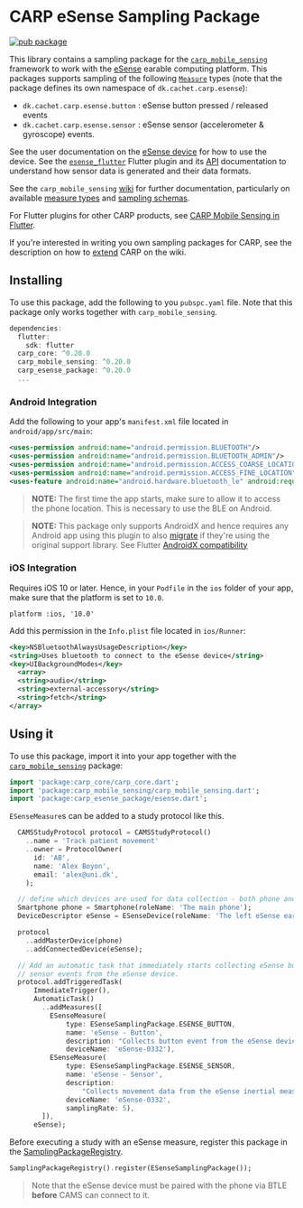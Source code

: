 # CARP eSense Sampling Package

[![pub package](https://img.shields.io/pub/v/carp_esense_package.svg)](https://pub.dartlang.org/packages/carp_esense_package)

This library contains a sampling package for
the [`carp_mobile_sensing`](https://pub.dartlang.org/packages/carp_mobile_sensing) framework
to work with the [eSense](https://www.esense.io) earable computing platform.
This packages supports sampling of the following [`Measure`](https://pub.dev/documentation/carp_core/latest/carp_core/Measure-class.html) types (note that the package defines its own namespace of `dk.cachet.carp.esense`):

* `dk.cachet.carp.esense.button` : eSense button pressed / released events
* `dk.cachet.carp.esense.sensor` : eSense sensor (accelerometer & gyroscope) events.

See the user documentation on the [eSense device](https://www.esense.io/share/eSense-User-Documentation.pdf) for how to use the device. 
See the [`esense_flutter`](https://pub.dev/packages/esense_flutter) Flutter plugin and its [API](https://pub.dev/documentation/esense_flutter/latest/) documentation to understand how sensor data is generated and their data formats. 

See the `carp_mobile_sensing` [wiki](https://github.com/cph-cachet/carp.sensing-flutter/wiki) for further documentation, particularly on available [measure types](https://github.com/cph-cachet/carp.sensing-flutter/wiki/A.-Measure-Types)
and [sampling schemas](https://github.com/cph-cachet/carp.sensing-flutter/wiki/D.-Sampling-Schemas).

For Flutter plugins for other CARP products, see [CARP Mobile Sensing in Flutter](https://github.com/cph-cachet/carp.sensing-flutter).

If you're interested in writing you own sampling packages for CARP, see the description on
how to [extend](https://github.com/cph-cachet/carp.sensing-flutter/wiki/4.-Extending-CARP-Mobile-Sensing) CARP on the wiki.

## Installing

To use this package, add the following to you `pubspc.yaml` file. Note that
this package only works together with `carp_mobile_sensing`.

`````dart
dependencies:
  flutter:
    sdk: flutter
  carp_core: ^0.20.0
  carp_mobile_sensing: ^0.20.0
  carp_esense_package: ^0.20.0
  ...
`````

### Android Integration

Add the following to your app's `manifest.xml` file located in `android/app/src/main`:

```xml
<uses-permission android:name="android.permission.BLUETOOTH"/>
<uses-permission android:name="android.permission.BLUETOOTH_ADMIN"/>
<uses-permission android:name="android.permission.ACCESS_COARSE_LOCATION" />
<uses-permission android:name="android.permission.ACCESS_FINE_LOCATION" />
<uses-feature android:name="android.hardware.bluetooth_le" android:required="true"/>
```

> **NOTE:** The first time the app starts, make sure to allow it to access the phone location. 
This is necessary to use the BLE on Android. 

> **NOTE:** This package only supports AndroidX and hence requires any Android app using this plugin to also 
[migrate](https://developer.android.com/jetpack/androidx/migrate) if they're using the original support library. 
See Flutter [AndroidX compatibility](https://flutter.dev/docs/development/packages-and-plugins/androidx-compatibility)


### iOS Integration

Requires iOS 10 or later. Hence, in your `Podfile` in the `ios` folder of your app, 
make sure that the platform is set to `10.0`.
 

```
platform :ios, '10.0'
```

Add this permission in the `Info.plist` file located in `ios/Runner`:

```xml
<key>NSBluetoothAlwaysUsageDescription</key>
<string>Uses bluetooth to connect to the eSense device</string>
<key>UIBackgroundModes</key>
  <array>
  <string>audio</string>
  <string>external-accessory</string>
  <string>fetch</string>
</array>

```


## Using it

To use this package, import it into your app together with the
[`carp_mobile_sensing`](https://pub.dartlang.org/packages/carp_mobile_sensing) package:

`````dart
import 'package:carp_core/carp_core.dart';
import 'package:carp_mobile_sensing/carp_mobile_sensing.dart';
import 'package:carp_esense_package/esense.dart';
`````


`ESenseMeasure`s can be added to a study protocol like this.

```dart
  CAMSStudyProtocol protocol = CAMSStudyProtocol()
    ..name = 'Track patient movement'
    ..owner = ProtocolOwner(
      id: 'AB',
      name: 'Alex Boyon',
      email: 'alex@uni.dk',
    );

  // define which devices are used for data collection - both phone and eSense
  Smartphone phone = Smartphone(roleName: 'The main phone');
  DeviceDescriptor eSense = ESenseDevice(roleName: 'The left eSense earplug');

  protocol
    ..addMasterDevice(phone)
    ..addConnectedDevice(eSense);

  // Add an automatic task that immediately starts collecting eSense button and
  // sensor events from the eSense device.
  protocol.addTriggeredTask(
      ImmediateTrigger(),
      AutomaticTask()
        ..addMeasures([
          ESenseMeasure(
              type: ESenseSamplingPackage.ESENSE_BUTTON,
              name: 'eSense - Button',
              description: "Collects button event from the eSense device",
              deviceName: 'eSense-0332'),
          ESenseMeasure(
              type: ESenseSamplingPackage.ESENSE_SENSOR,
              name: 'eSense - Sensor',
              description:
                  "Collects movement data from the eSense inertial measurement unit (IMU) sensor",
              deviceName: 'eSense-0332',
              samplingRate: 5),
        ]),
      eSense);
````

Before executing a study with an eSense measure, register this package in the 
[SamplingPackageRegistry](https://pub.dartlang.org/documentation/carp_mobile_sensing/latest/runtime/SamplingPackageRegistry.html).

`````dart
SamplingPackageRegistry().register(ESenseSamplingPackage());
`````

> Note that the eSense device must be paired with the phone via BTLE **before** CAMS can connect to it.
